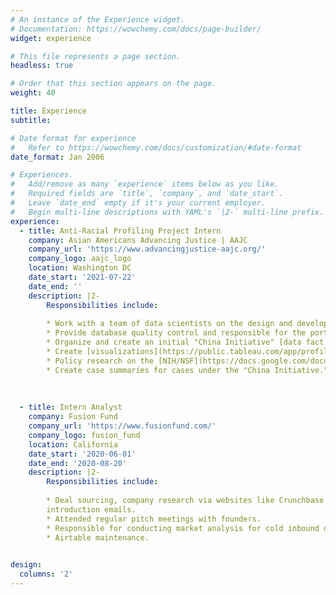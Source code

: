 ```yaml
---
# An instance of the Experience widget.
# Documentation: https://wowchemy.com/docs/page-builder/
widget: experience

# This file represents a page section.
headless: true

# Order that this section appears on the page.
weight: 40

title: Experience
subtitle:

# Date format for experience
#   Refer to https://wowchemy.com/docs/customization/#date-format
date_format: Jan 2006

# Experiences.
#   Add/remove as many `experience` items below as you like.
#   Required fields are `title`, `company`, and `date_start`.
#   Leave `date_end` empty if it's your current employer.
#   Begin multi-line descriptions with YAML's `|2-` multi-line prefix.
experience:
  - title: Anti-Racial Profiling Project Intern
    company: Asian Americans Advancing Justice | AAJC
    company_url: 'https://www.advancingjustice-aajc.org/'
    company_logo: aajc_logo
    location: Washington DC
    date_start: '2021-07-22'
    date_end: ''
    description: |2-
        Responsibilities include:
        
        * Work with a team of data scientists on the design and development of a database on cases on the Department of Justice's "China Initiative." 
        * Provide database quality control and responsible for the portion of data collection tasks that cannot be automated.
        * Organize and create an initial "China Initiative" [data fact sheet](https://docs.google.com/document/d/1Jp9YzanF8mKftf3njD4N1W7B2SDHiP7U53TUKxUdjNc/edit) using press releases from the Department of Justice's website.
        * Create [visualizations](https://public.tableau.com/app/profile/yang.wu3139/viz/AAJCPressReleaseFactSheet/CrosstabTextTable) of the press release data using Tableau.
        * Policy research on the [NIH/NSF](https://docs.google.com/document/d/1ogwBGNxbciZjY6jpahR9JO-HvEyaRthl5ZvZz_NnQAw/edit#heading=h.s9rmfggyfz7e)'s involvement with the China initiative.
        * Create case summaries for cases under the "China Initiative."
         
        
        
  - title: Intern Analyst
    company: Fusion Fund
    company_url: 'https://www.fusionfund.com/'
    company_logo: fusion_fund
    location: California
    date_start: '2020-06-01'
    date_end: '2020-08-20'
    description: |2-
        Responsibilities include:
        
        * Deal sourcing, company research via websites like Crunchbase and AngelList, and sending outbound
        introduction emails.
        * Attended regular pitch meetings with founders.
        * Responsible for conducting market analysis for cold inbound deals. See [sample market sizing analysis](https://docs.google.com/spreadsheets/d/1gNOvfOHwz_WpYD9CauAjTTJw3SDo6BuwPMNsVo0rH0o/edit?usp=sharing) and [sample competitor analysis](https://docs.google.com/document/d/13FYubiQLN0yWMOzcSPq5rbxZBjnmlVH_waDerUgkpxU/edit?usp=sharing).
        * Airtable maintenance.
        

design:
  columns: '2'
---
```

